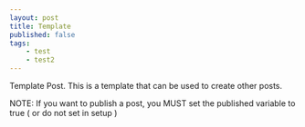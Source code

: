 ```yaml
---
layout: post
title: Template
published: false
tags:
    - test
    - test2
---
```


Template Post. This is a template that can be used to create other posts.

NOTE: If you want to publish a post, you MUST set the published variable to true ( or do not set in setup )
